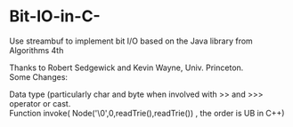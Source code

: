 # Bit-IO-in-C-
Use streambuf to implement bit I/O based on the Java library from Algorithms 4th

Thanks to Robert Sedgewick and Kevin Wayne, Univ. Princeton.   
Some Changes:  

Data type (particularly char and byte when involved with >> and >>> operator or cast.   
Function invoke( Node('\0',0,readTrie(),readTrie()) , the order is UB in C++)  
